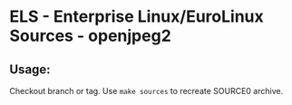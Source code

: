 # ELS - Enterprise Linux/EuroLinux Sources - openjpeg2
 
## Usage:
  Checkout branch or tag. Use `make sources` to recreate  SOURCE0 archive.
